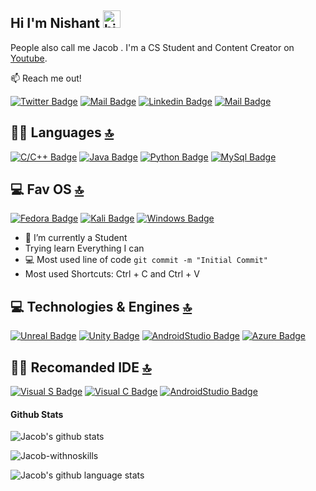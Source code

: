 ## Hi I'm Nishant <img src="https://user-images.githubusercontent.com/1303154/88677602-1635ba80-d120-11ea-84d8-d263ba5fc3c0.gif" width="28px" alt="hi">

 People also call me Jacob . I'm a CS Student  and Content Creator on [Youtube](https://www.youtube.com/channel/UCH5MEb1gKaQjeI9kv5fqMRw). 

:mailbox: Reach me out!

[![Twitter Badge](https://img.shields.io/badge/-EdwardJacobNix2-1ca0f1?style=flat&labelColor=1ca0f1&logo=twitter&logoColor=white&link=https://twitter.com/EdwardJacobNix2)](https://twitter.com/EdwardJacobNix2) [![Mail Badge](https://img.shields.io/badge/-Jacob-e74c3c?style=flat&labelColor=e74c3c&logo=youtube&logoColor=white)](https://www.youtube.com/channel/UCH5MEb1gKaQjeI9kv5fqMRw) [![Linkedin Badge](https://img.shields.io/badge/-Nishant-0e76a8?style=flat&labelColor=0e76a8&logo=linkedin&logoColor=white)](https://www.linkedin.com/in/nishant-chaki-59391018b/) [![Mail Badge](https://img.shields.io/badge/-Jacob-e84393?style=flat&labelColor=e84393&logo=instagram&logoColor=white)](https://www.instagram.com/_xedward_/) 
## 👩‍💻 Languages [🔝](#welcome-badges-4-readmemd-profile)



[![C/C++ Badge](https://img.shields.io/badge/-C/C++-61DBFB?style=for-the-badge&labelColor=black&logo=cplusplus&logoColor=61DBFB)](#) [![Java Badge](https://img.shields.io/badge/-Java-F0DB4F?style=for-the-badge&labelColor=black&logo=java&logoColor=F0DB4F)](#) [![Python Badge](https://img.shields.io/badge/-Python-007acc?style=for-the-badge&labelColor=black&logo=python&logoColor=007acc)](#) [![MySql Badge](https://img.shields.io/badge/MySQL-00000F?style=for-the-badge&logo=mysql&logoColor=white)](#) 



## 💻 Fav OS [🔝](#welcome-badges-4-readmemd-profile)

[![Fedora Badge](https://img.shields.io/badge/-Fedora-294172?style=for-the-badge&labelColor=black&logo=fedora&logoColor=294172)](#)
[![Kali Badge](https://img.shields.io/badge/-Kali_Linux-557C94?style=for-the-badge&labelColor=black&logo=kali-linux&logoColor=557C94)](#)
[![Windows Badge](https://img.shields.io/badge/-windows-0078D6?style=for-the-badge&labelColor=black&logo=windows&logoColor=0078D6)](#)



- 🔭 I’m currently a Student
- Trying learn Everything I can
- :computer: Most used line of code `git commit -m "Initial Commit"`
- Most used Shortcuts: Ctrl + C and Ctrl + V

## 💻  Technologies & Engines [🔝](#welcome-badges-4-readmemd-profile)

[![Unreal Badge](https://img.shields.io/badge/-Unreal%20Engine-313131?style=for-the-badge&labelColor=white&logo=unreal-engine&logoColor=313131)](#)
[![Unity Badge](https://img.shields.io/badge/-Unity-100000?style=for-the-badge&labelColor=black&logo=Unity&logoColor=white)](#)
[![AndroidStudio Badge](https://img.shields.io/badge/Android_Studio-3DDC84?style=for-the-badge&logo=android-studio&logoColor=white)](#) 
[![Azure Badge](https://img.shields.io/badge/microsoft%20azure-0089D6?style=for-the-badge&logo=microsoft-azure&logoColor=white)](#) 


## 👩‍💻 Recomanded IDE [🔝](#welcome-badges-4-readmemd-profile)

[![Visual S Badge](https://img.shields.io/badge/-Visual_Studio_Code-0078D4?style=for-the-badge&labelColor=black&logo=visual%20studio%20code)](#)
[![Visual C Badge](https://img.shields.io/badge/-Visual_Studio-5C2D91?style=for-the-badge&labelColor=black&logo=visual%20studio&logoColor=white)](#)
[![AndroidStudio Badge](https://img.shields.io/badge/IntelliJIDEA-000000.svg?style=for-the-badge&logo=intellij-idea&logoColor=white)](#) 

#### Github Stats

![Jacob's github stats](https://github-readme-stats.vercel.app/api?username=Jacob-withnoskills&count_private=true&theme=tokyonight&hide=contribs,prs)

<p><img align="centret" src="https://github-readme-streak-stats.herokuapp.com/?user=Jacob-withnoskills&theme=tokyonight" alt="Jacob-withnoskills" /></p>


![Jacob's github language stats](https://github-readme-stats.vercel.app/api/top-langs/?username=Jacob-withnoskills&count_private=true&theme=tokyonight&hide=contribs,prs)


